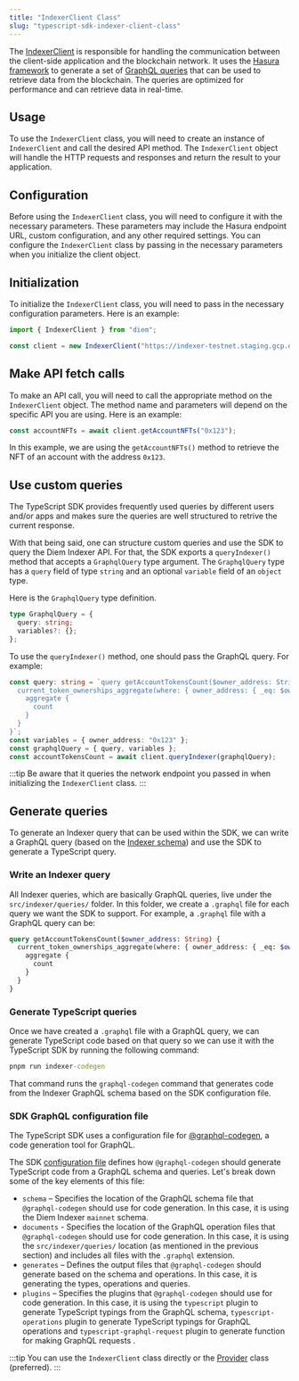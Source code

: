 ```yaml
---
title: "IndexerClient Class"
slug: "typescript-sdk-indexer-client-class"
---
```


The [IndexerClient](https://github.com/aptos-labs/diem-core/blob/main/ecosystem/typescript/sdk/src/providers/indexer.ts) is responsible for handling the communication between the client-side application and the blockchain network. It uses the [Hasura framework](https://hasura.io/) to generate a set of [GraphQL queries](https://cloud.hasura.io/public/graphiql?endpoint=https://indexer.mainnet.diemlabs.com/v1/graphql) that can be used to retrieve data from the blockchain. The queries are optimized for performance and can retrieve data in real-time.

## Usage

To use the `IndexerClient` class, you will need to create an instance of `IndexerClient` and call the desired API method. The `IndexerClient` object will handle the HTTP requests and responses and return the result to your application.

## Configuration

Before using the `IndexerClient` class, you will need to configure it with the necessary parameters. These parameters may include the Hasura endpoint URL, custom configuration, and any other required settings. You can configure the `IndexerClient` class by passing in the necessary parameters when you initialize the client object.

## Initialization

To initialize the `IndexerClient` class, you will need to pass in the necessary configuration parameters. Here is an example:

```ts
import { IndexerClient } from "diem";

const client = new IndexerClient("https://indexer-testnet.staging.gcp.diemdev.com/v1/graphql");
```

## Make API fetch calls

To make an API call, you will need to call the appropriate method on the `IndexerClient` object. The method name and parameters will depend on the specific API you are using. Here is an example:

```ts
const accountNFTs = await client.getAccountNFTs("0x123");
```

In this example, we are using the `getAccountNFTs()` method to retrieve the NFT of an account with the address `0x123`.

## Use custom queries

The TypeScript SDK provides frequently used queries by different users and/or apps and makes sure the queries are well structured to retrive the current response.

With that being said, one can structure custom queries and use the SDK to query the Diem Indexer API. For that, the SDK exports a `queryIndexer()` method that accepts a `GraphqlQuery` type argument. The `GraphqlQuery` type has a `query` field of type `string` and an optional `variable` field of an `object` type.

Here is the `GraphqlQuery` type definition.

```ts
type GraphqlQuery = {
  query: string;
  variables?: {};
};
```

To use the `queryIndexer()` method, one should pass the GraphQL query. For example:

```ts
const query: string = `query getAccountTokensCount($owner_address: String) {
  current_token_ownerships_aggregate(where: { owner_address: { _eq: $owner_address }, amount: { _gt: "0" } }) {
    aggregate {
      count
    }
  }
}`;
const variables = { owner_address: "0x123" };
const graphqlQuery = { query, variables };
const accountTokensCount = await client.queryIndexer(graphqlQuery);
```

:::tip
Be aware that it queries the network endpoint you passed in when initializing the `IndexerClient` class.
:::

## Generate queries

To generate an Indexer query that can be used within the SDK, we can write a GraphQL query (based on the [Indexer schema](https://cloud.hasura.io/public/graphiql?endpoint=https://indexer.mainnet.diemlabs.com/v1/graphql)) and use the SDK to generate a TypeScript query.

### Write an Indexer query

All Indexer queries, which are basically GraphQL queries, live under the `src/indexer/queries/` folder. In this folder, we create a `.graphql` file for each query we want the SDK to support. For example, a `.graphql` file with a GraphQL query can be:

```graphql
query getAccountTokensCount($owner_address: String) {
  current_token_ownerships_aggregate(where: { owner_address: { _eq: $owner_address }, amount: { _gt: "0" } }) {
    aggregate {
      count
    }
  }
}
```

### Generate TypeScript queries

Once we have created a `.graphql` file with a GraphQL query, we can generate TypeScript code based on that query so we can use it with the TypeScript SDK by running the following command:

```cmd
pnpm run indexer-codegen
```

That command runs the `graphql-codegen` command that generates code from the Indexer GraphQL schema based on the SDK configuration file.

### SDK GraphQL configuration file

The TypeScript SDK uses a configuration file for [@graphql-codegen](https://the-guild.dev/graphql/codegen), a code generation tool for GraphQL.

The SDK [configuration file](https://github.com/aptos-labs/diem-core/blob/main/ecosystem/typescript/sdk/src/indexer/codegen.yml) defines how `@graphql-codegen` should generate TypeScript code from a GraphQL schema and queries. Let's break down some of the key elements of this file:

- `schema` – Specifies the location of the GraphQL schema file that `@graphql-codegen` should use for code generation. In this case, it is using the Diem Indexer `mainnet` schema.
- `documents` - Specifies the location of the GraphQL operation files that `@graphql-codegen` should use for code generation. In this case, it is using the `src/indexer/queries/` location (as mentioned in the previous section) and includes all files with the `.graphql` extension.
- `generates` – Defines the output files that `@graphql-codegen` should generate based on the schema and operations. In this case, it is generating the types, operations and queries.
- `plugins` – Specifies the plugins that `@graphql-codegen` should use for code generation. In this case, it is using the `typescript` plugin to generate TypeScript typings from the GraphQL schema, `typescript-operations` plugin to generate TypeScript typings for GraphQL operations and `typescript-graphql-request` plugin to generate function for making GraphQL requests .

:::tip
You can use the `IndexerClient` class directly or the [Provider](./sdk-client-layer.md) class (preferred).
:::
